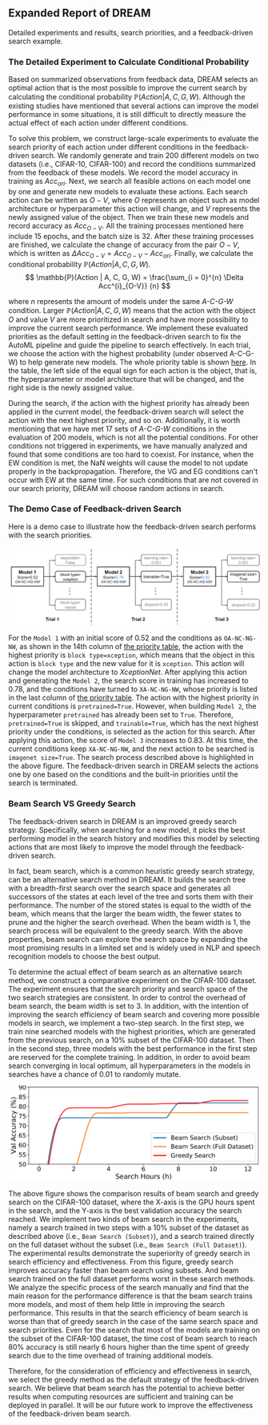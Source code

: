 ## Expanded Report of DREAM

Detailed experiments and results, search priorities, and a feedback-driven search example.

### The Detailed Experiment to Calculate Conditional Probability

Based on summarized observations from feedback data, DREAM selects an optimal action that is the most possible to improve the current search by calculating the conditional probability $\mathbb{P}(Action | A, C, G, W)$.
Although the existing studies have mentioned that several actions can improve the model performance in some situations, it is still difficult to directly measure the actual effect of each action under different conditions.

To solve this problem, we construct large-scale experiments to evaluate the search priority of each action under different conditions in the feedback-driven search.
We randomly generate and train 200 different models on two datasets (i.e., CIFAR-10, CIFAR-100) and record the conditions summarized from the feedback of these models.
We record the model accuracy in training as $Acc_{ori}$.
Next, we search all feasible actions on each model one by one and generate new models to evaluate these actions.
Each search action can be written as $O-V$, where $O$ represents an object such as model architecture or hyperparameter this action will change, and $V$ represents the newly assigned value of the object.
Then we train these new models and record accuracy as $Acc_{O-V}$.
All the training processes mentioned here include 15 epochs, and the batch size is 32.
After these training processes are finished, we calculate the change of accuracy from the pair $O-V$, which is written as
$\Delta Acc_{O-V} = Acc_{O-V}-Acc_{ori}$.
Finally, we calculate the conditional probability $\mathbb{P}(Action | A, C, G, W)$.
$$
\mathbb{P}(Action | A, C, G, W) = \frac{\sum_{i = 0}^{n} \Delta Acc^{i}_{O-V}} {n}
$$

where $n$ represents the amount of models under the same *A-C-G-W* condition.
Larger $\mathbb{P}(Action | A, C, G, W)$ means that the action with the object $O$ and value $V$ are more prioritized in search and have more possibility to improve the current search performance.
We implement these evaluated priorities as the default setting in the feedback-driven search to fix the AutoML pipeline and guide the pipeline to search effectively.
In each trial, we choose the action with the highest probability (under observed A-C-G-W) to help generate new models.
The whole priority table is shown [here](./SupplementalExperimentResults/PriorityTable.md).
In the table, the left side of the equal sign for each action is the object, that is, the hyperparameter or model architecture that will be changed, and the right side is the newly assigned value.


During the search, if the action with the highest priority has already been applied in the current model, the feedback-driven search will select the action with the next highest priority, and so on.
Additionally, it is worth mentioning that we have met 17 sets of *A-C-G-W* conditions in the evaluation of 200 models, which is not all the potential conditions.
For other conditions not triggered in experiments, we have manually analyzed and found that some conditions are too hard to coexist.
For instance, when the EW condition is met, the NaN weights will cause the model to not update properly in the backpropagation.
Therefore, the VG and EG conditions can't occur with EW at the same time.
For such conditions that are not covered in our search priority, DREAM will choose random actions in search.

### The Demo Case of Feedback-driven Search

Here is a demo case to illustrate how the feedback-driven search performs with the search priorities.

![figure](./SupplementalExperimentResults/demo.png)

For the ``Model 1`` with an initial score of 0.52 and the conditions as ``OA-NC-NG-NW``, as shown in the 14th column of [the priority table](./SupplementalExperimentResults/PriorityTable.md), the action with the highest priority is ``block type=xception``, which means that the object in this action is ``block type`` and the new value for it is ``xception``.
This action will change the model architecture to *XceptionNet*.
After applying this action and generating the ``Model 2``, the search score in training has increased to 0.78, and the conditions have turned to ``XA-NC-NG-NW``, whose priority is listed in the last column of [the priority table](./SupplementalExperimentResults/PriorityTable.md).
The action with the highest priority in current conditions is ``pretrained=True``.
However, when building ``Model 2``, the hyperparameter ``pretrained`` has already been set to ``True``.
Therefore, ``pretrained=True`` is skipped, and ``trainable=True``, which has the next highest priority under the conditions, is selected as the action for this search.
After applying this action, the score of ``Model 3`` increases to 0.83.
At this time, the current conditions keep ``XA-NC-NG-NW``, and the next action to be searched is ``imagenet size=True``.
The search process described above is highlighted in the above figure.
The feedback-driven search in DREAM selects the actions one by one based on the conditions and the built-in priorities until the search is terminated.

### Beam Search VS Greedy Search

The feedback-driven search in DREAM is an improved greedy search strategy.
Specifically, when searching for a new model, it picks the best performing model in the search history and modifies this model by selecting actions that are most likely to improve the model through the feedback-driven search.

In fact, beam search, which is a common heuristic greedy search strategy, can be an alternative search method in DREAM.
It builds the search tree with a breadth-first search over the search space and generates all successors of the states at each level of the tree and sorts them with their performance.
The number of the stored states is equal to the width of the beam, which means that the larger the beam width, the fewer states to prune and the higher the search overhead.
When the beam width is 1, the search process will be equivalent to the greedy search.
With the above properties, beam search can explore the search space by expanding the most promising results in a limited set and is widely used in NLP and speech recognition models to choose the best output.

To determine the actual effect of beam search as an alternative search method, we construct a comparative experiment on the CIFAR-100 dataset.
The experiment ensures that the search priority and search space of the two search strategies are consistent.
In order to control the overhead of beam search, the beam width is set to 3.
In addition, with the intention of improving the search efficiency of beam search and covering more possible models in search, we implement a two-step search.
In the first step, we train nine searched models with the highest priorities, which are generated from the previous search, on a 10% subset of the CIFAR-100 dataset.
Then in the second step, three models with the best performance in the first step are reserved for the complete training.
In addition, in order to avoid beam search converging in local optimum, all hyperparameters in the models in searches have a chance of 0.01 to randomly mutate.

![figure](./SupplementalExperimentResults/GreedyVSBeam.png)

The above figure shows the comparison results of beam search and greedy search on the CIFAR-100 dataset, where the X-axis is the GPU hours spent in the search, and the Y-axis is the best validation accuracy the search reached.
We implement two kinds of beam search in the experiments, namely a search trained in two steps with a 10% subset of the dataset as described above (i.e., `Beam Search (Subset)`), and a search trained directly on the full dataset without the subset (i.e., `Beam Search (Full Dataset)`). 
The experimental results demonstrate the superiority of greedy search in search efficiency and effectiveness.
From this figure, greedy search improves accuracy faster than beam search using subsets.
And beam search trained on the full dataset performs worst in these search methods.
We analyze the specific process of the search manually and find that the main reason for the performance difference is that the beam search trains more models, and most of them help little in improving the search performance.
This results in that the search efficiency of beam search is worse than that of greedy search in the case of the same search space and search priorities.
Even for the search that most of the models are training on the subset of the CIFAR-100 dataset, the time cost of beam search to reach 80% accuracy is still nearly 6 hours higher than the time spent of greedy search due to the time overhead of training additional models.

Therefore, for the consideration of efficiency and effectiveness in search, we select the greedy method as the default strategy of the feedback-driven search.
We believe that beam search has the potential to achieve better results when computing resources are sufficient and training can be deployed in parallel.
It will be our future work to improve the effectiveness of the feedback-driven beam search. 

